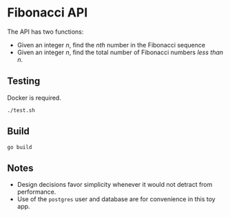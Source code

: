 # Fibonacci API

The API has two functions:

* Given an integer _n_, find the _nth_ number in the Fibonacci sequence
* Given an integer _n_, find the total number of Fibonacci numbers _less than n_.

## Testing

Docker is required.

```
./test.sh
```

## Build

```
go build
```

## Notes

* Design decisions favor simplicity whenever it would not detract from performance.
* Use of the `postgres` user and database are for convenience in this toy app.
